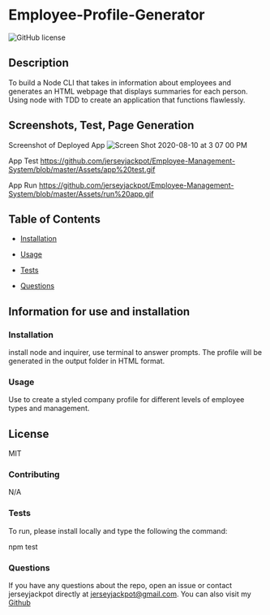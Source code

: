 
# Employee-Profile-Generator

![GitHub license](https://img.shields.io/badge/license-MIT-blue)

## Description 

To build a Node CLI that takes in information about employees and generates an HTML webpage that  displays summaries for each person. Using node with TDD to create an application that functions flawlessly. 

## Screenshots, Test, Page Generation

Screenshot of Deployed App
![Screen Shot 2020-08-10 at 3 07 00 PM](https://user-images.githubusercontent.com/64985702/89820719-73b40900-db1b-11ea-8b53-94ae683062ef.png)

App Test
https://github.com/jerseyjackpot/Employee-Management-System/blob/master/Assets/app%20test.gif

App Run
https://github.com/jerseyjackpot/Employee-Management-System/blob/master/Assets/run%20app.gif
## Table of Contents 

* [Installation](#Installation)

* [Usage](#Usage)

* [Tests](#Tests)

* [Questions](#Questions)


## Information for use and installation

### Installation 

install node and inquirer, use terminal to answer prompts. The profile will be generated in the output folder in HTML format.

### Usage 

Use to create a styled company profile for different levels of employee types and management. 

## License 

MIT

### Contributing 

N/A

### Tests 
To run, please install locally and type the following the command:

npm test

### Questions 

If you have any questions about the repo, open an issue or contact jerseyjackpot directly at jerseyjackpot@gmail.com.
You can also visit my [Github](https://github.com/jerseyjackpot/Employee-Management-System) 

  
